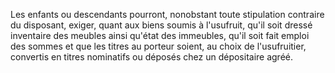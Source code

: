   
 Les enfants ou descendants pourront, nonobstant toute stipulation contraire du disposant, exiger, quant aux biens soumis à l'usufruit, qu'il soit dressé inventaire des meubles ainsi qu'état des immeubles, qu'il soit fait emploi des sommes et que les titres au porteur soient, au choix de l'usufruitier, convertis en titres nominatifs ou déposés chez un dépositaire agréé.  

  
